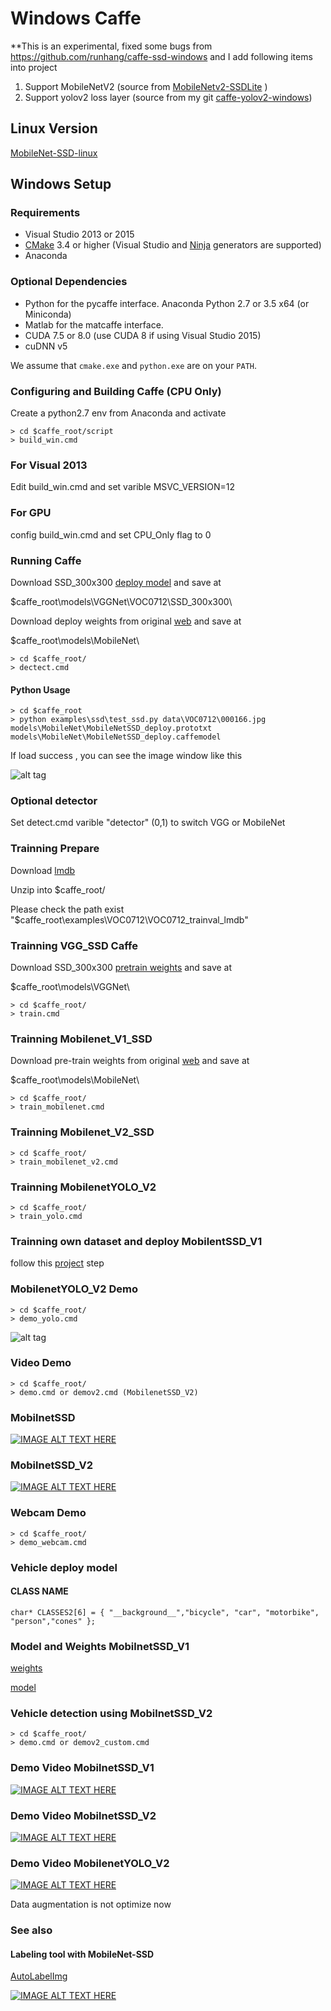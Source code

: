 # Windows Caffe

**This is an experimental, fixed some bugs from https://github.com/runhang/caffe-ssd-windows
and I add following items into project 

1. Support MobileNetV2 (source from [MobileNetv2-SSDLite](https://github.com/chuanqi305/MobileNetv2-SSDLite) )
2. Support yolov2 loss layer (source from my git [caffe-yolov2-windows](https://github.com/eric612/Caffe-YOLOv2-Windows))

## Linux Version

[MobileNet-SSD-linux](https://github.com/eric612/MobileNet-SSD-linux)

## Windows Setup

### Requirements

 - Visual Studio 2013 or 2015
 - [CMake](https://cmake.org/) 3.4 or higher (Visual Studio and [Ninja](https://ninja-build.org/) generators are supported)
 - Anaconda 

### Optional Dependencies

 - Python for the pycaffe interface. Anaconda Python 2.7 or 3.5 x64 (or Miniconda)
 - Matlab for the matcaffe interface.
 - CUDA 7.5 or 8.0 (use CUDA 8 if using Visual Studio 2015)
 - cuDNN v5

 We assume that `cmake.exe` and `python.exe` are on your `PATH`.

### Configuring and Building Caffe (CPU Only)
Create a python2.7 env from Anaconda and activate

```
> cd $caffe_root/script
> build_win.cmd
```

### For Visual 2013

Edit build_win.cmd and set varible MSVC_VERSION=12

### For GPU

config build_win.cmd and set CPU_Only flag to 0

### Running Caffe 

Download SSD_300x300 [deploy model](https://drive.google.com/file/d/0BzKzrI_SkD1_WVVTSmQxU0dVRzA/view) and save at 

$caffe_root\models\VGGNet\VOC0712\SSD_300x300\

Download deploy weights from original [web](https://github.com/chuanqi305/MobileNet-SSD) and save at 

$caffe_root\models\\MobileNet\

```
> cd $caffe_root/
> dectect.cmd
```

#### Python Usage

```
> cd $caffe_root
> python examples\ssd\test_ssd.py data\VOC0712\000166.jpg models\MobileNet\MobileNetSSD_deploy.prototxt models\MobileNet\MobileNetSSD_deploy.caffemodel
```

If load success , you can see the image window like this 

![alt tag](2017-12-13_141522.png)

### Optional detector

Set detect.cmd varible "detector" (0,1) to switch VGG or MobileNet

### Trainning Prepare

Download [lmdb](https://drive.google.com/open?id=19pBP1NwomDvm43xxgDaRuj_X4KubwuCZ)

Unzip into $caffe_root/ 

Please check the path exist "$caffe_root\examples\VOC0712\VOC0712_trainval_lmdb"

### Trainning VGG_SSD Caffe 

Download SSD_300x300 [pretrain weights](http://cs.unc.edu/~wliu/projects/ParseNet/VGG_ILSVRC_16_layers_fc_reduced.caffemodel) and save at

$caffe_root\models\VGGNet\

```
> cd $caffe_root/
> train.cmd
```

### Trainning Mobilenet_V1_SSD  

Download pre-train weights from original [web](https://github.com/chuanqi305/MobileNet-SSD) and save at 

$caffe_root\models\\MobileNet\

```
> cd $caffe_root/
> train_mobilenet.cmd
```

### Trainning Mobilenet_V2_SSD
  
```
> cd $caffe_root/
> train_mobilenet_v2.cmd
```

### Trainning MobilenetYOLO_V2
  
```
> cd $caffe_root/
> train_yolo.cmd
```

### Trainning own dataset and deploy MobilentSSD_V1

follow this [project](https://github.com/chuanqi305/MobileNet-SSD) step

### MobilenetYOLO_V2 Demo

```
> cd $caffe_root/
> demo_yolo.cmd
```

![alt tag](yolo_out.jpg)

### Video Demo

```
> cd $caffe_root/
> demo.cmd or demov2.cmd (MobilenetSSD_V2)
```

### MobilnetSSD
[![IMAGE ALT TEXT HERE](https://img.youtube.com/vi/9REYv5H3WMw/0.jpg)](https://www.youtube.com/watch?v=9REYv5H3WMw)

### MobilnetSSD_V2

[![IMAGE ALT TEXT HERE](https://img.youtube.com/vi/0jzYd-UfaYY/0.jpg)](https://www.youtube.com/watch?v=0jzYd-UfaYY)

### Webcam Demo

```
> cd $caffe_root/
> demo_webcam.cmd
```

### Vehicle deploy model 

#### CLASS NAME

```
char* CLASSES2[6] = { "__background__","bicycle", "car", "motorbike", "person","cones" };
```
### Model and Weights MobilnetSSD_V1

[weights](https://drive.google.com/open?id=1LbLSTPFSlHML5qAUYN-kt1bw2HxvvNWS)

[model](https://drive.google.com/open?id=1KOE5r-71FFWU0LZbpo9HMEUwM_RE1LHR)

### Vehicle detection using MobilnetSSD_V2

```
> cd $caffe_root/
> demo.cmd or demov2_custom.cmd 
```

### Demo Video MobilnetSSD_V1

[![IMAGE ALT TEXT HERE](https://img.youtube.com/vi/jn6SOzT_wPA/0.jpg)](https://www.youtube.com/watch?v=jn6SOzT_wPA)

### Demo Video MobilnetSSD_V2

[![IMAGE ALT TEXT HERE](https://img.youtube.com/vi/oc3tXxOoSH4/0.jpg)](https://www.youtube.com/watch?v=oc3tXxOoSH4)

### Demo Video MobilenetYOLO_V2

[![IMAGE ALT TEXT HERE](https://img.youtube.com/vi/NjOtxdMolgY/0.jpg)](https://www.youtube.com/watch?v=NjOtxdMolgY)

Data augmentation is not optimize now

### See also

#### Labeling tool with MobileNet-SSD

[AutoLabelImg](https://github.com/eric612/AutoLabelImg)

[![IMAGE ALT TEXT HERE](https://img.youtube.com/vi/PnFCTBvq3OI/0.jpg)](https://www.youtube.com/watch?v=PnFCTBvq3OI)

